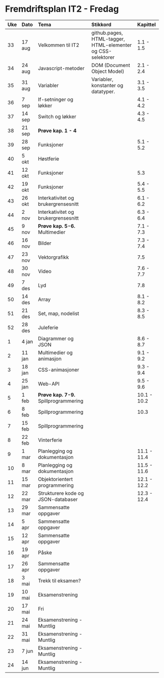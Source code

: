 # Fremdriftsplan IT2 - Fredag

| Uke |Dato | Tema | Stikkord | Kapittel |
|:---|:-----|:----|:-----|:-----|
| 33 |17 aug|Velkommen til IT2 |github.pages, HTML-tagger, HTML-elementer og CSS-selektorer| 1.1 - 1.5|
| 34 |24 aug|Javascript-metoder| DOM (Document Object Model)| 2.1 - 2.4 |
| 35 |31 aug|Variabler| Variabler, konstanter og datatyper. | 3.1 - 3.5 |
| 36 |7 sep|If-setninger og løkker | | 4.1 - 4.2 |
| 37 |14 sep|Switch og løkker | | 4.3 - 4.5 |
| 38 |21 sep|**Prøve kap. 1 - 4** ||
| 39 |28 sep|Funksjoner| |5.1 - 5.2|
| 40 |5 okt|Høstferie|||
| 41 |12 okt|Funksjoner| |5.3|
| 42 |19 okt|Funksjoner| |5.4 - 5.5|
| 43 |26 okt|Interkativitet og brukergrensesnitt| |6.1 - 6.2|
| 44 |2 nov|Interkativitet og brukergrensesnitt| |6.3 - 6.4|
| 45 |9 nov|**Prøve kap. 5-6.** Multimedier| |7.1 - 7.3|
| 46 |16 nov|Bilder| |7.3 - 7.4|
| 47 |23 nov|Vektorgrafikk| |7.5|
| 48 |30 nov|Video| |7.6 - 7.7|
| 49 |7 des|Lyd| |7.8|
| 50 |14 des|Array| |8.1 - 8.2|
| 51 |21 des|Set, map, nodelist| |8.3 - 8.5|
| 52 |28 des|Juleferie|||
| 1  |4 jan|Diagrammer og JSON||8.6 - 8.7|
| 2  |11 jan|Multimedier og animasjon||9.1 - 9.2|
 |3  |18 jan|CSS-animasjoner||9.3 - 9.4|
 |4  |25 jan|Web-API||9.5 - 9.6|
 |5  |1 feb|**Prøve kap. 7-9.** Spillprogrammering||10.1 - 10.2|
 |6  |8 feb|Spillprogrammering||10.3|
| 7  |15 feb|Spillprogrammering|||
| 8  |22 feb|Vinterferie|||
| 9 |1 mar|Planlegging og dokumentasjon||11.1 - 11.4|
| 10 |8 mar|Planlegging og dokumentasjon||11.5 - 11.6|
 |11 |15 mar|Objektorientert programmering||12.1 - 12.2|
| 12 |22 mar|Strukturere kode og JSON-databaser||12.3 - 12.4|
| 13 |29 mar|Sammensatte oppgaver||
| 14 |5 apr|Sammensatte oppgaver||
| 15 |12 apr|Sammensatte oppgaver||
| 16 |19 apr|Påske||
| 17 |26 apr|Sammensatte oppgaver||
| 18 |3 mai|Trekk til eksamen?||
| 19 |10 mai|Eksamenstrening||
| 20 |17 mai|Fri||
| 21 |24 mai|Eksamenstrening - Muntlig||
| 22 |31 mai|Eksamenstrening - Muntlig||
| 23 |7 jun|Eksamenstrening - Muntlig||
| 24 |14 jun|Eksamenstrening - Muntlig||

